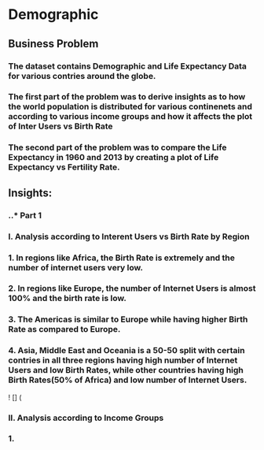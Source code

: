 # Demographic 

## Business Problem

### The dataset contains Demographic and Life Expectancy Data for various contries around the globe. 
### The first part of the problem was to derive insights as to how the world population is distributed for various continenets and according to various income groups and how it affects the plot of Inter Users vs Birth Rate
### The second part of the problem was to compare the Life Expectancy in 1960 and 2013 by creating a plot of Life Expectancy vs Fertility Rate.

## Insights:

### ..* Part 1
### I. Analysis according to Interent Users vs Birth Rate by Region
### 1. In regions like Africa, the Birth Rate is extremely and the number of internet users very low.
### 2. In regions like Europe, the number of Internet Users is almost 100% and the birth rate is low.
### 3. The Americas is similar to Europe while having higher Birth Rate as compared to Europe.
### 4. Asia, Middle East and Oceania is a 50-50 split with certain contries in all three regions having high number of Internet Users and low Birth Rates, while other countries having high Birth Rates(50% of Africa) and low number of Internet Users.

! [] (

### II. Analysis according to Income Groups
### 1. 
